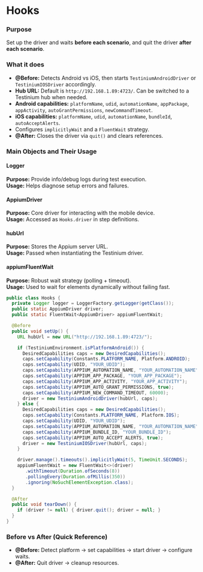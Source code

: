 # Hooks

### Purpose

Set up the driver and waits **before each scenario**, and quit the driver **after each scenario**.

### What it does

* **@Before:** Detects Android vs iOS, then starts `TestiniumAndroidDriver` or `TestiniumIOSDriver` accordingly.
* **Hub URL:** Default is `http://192.168.1.89:4723/`. Can be switched to a Testinium hub when needed.
* **Android capabilities:** `platformName`, `udid`, `automationName`, `appPackage`, `appActivity`, `autoGrantPermissions`, `newCommandTimeout`.
* **iOS capabilities:** `platformName`, `udid`, `automationName`, `bundleId`, `autoAcceptAlerts`.
* Configures `implicitlyWait` and a `FluentWait` strategy.
* **@After:** Closes the driver via `quit()` and clears references.

### Main Objects and Their Usage

#### Logger

**Purpose:** Provide info/debug logs during test execution.\
**Usage:** Helps diagnose setup errors and failures.

#### AppiumDriver

**Purpose:** Core driver for interacting with the mobile device.\
**Usage:** Accessed as `Hooks.driver` in step definitions.

#### hubUrl

**Purpose:** Stores the Appium server URL.\
**Usage:** Passed when instantiating the Testinium driver.

#### appiumFluentWait

**Purpose:** Robust wait strategy (polling + timeout).\
**Usage:** Used to wait for elements dynamically without failing fast.



```java
public class Hooks {
  private Logger logger = LoggerFactory.getLogger(getClass());
  public static AppiumDriver driver;
  public static FluentWait<AppiumDriver> appiumFluentWait;

  @Before
  public void setUp() {
    URL hubUrl = new URL("http://192.168.1.89:4723/");

    if (TestiniumEnvironment.isPlatformAndroid()) {
      DesiredCapabilities caps = new DesiredCapabilities();
      caps.setCapability(Constants.PLATFORM_NAME, Platform.ANDROID);
      caps.setCapability(UDID, "YOUR_UDID");
      caps.setCapability(APPIUM_AUTOMATION_NAME, "YOUR_AUTOMATION_NAME");
      caps.setCapability(APPIUM_APP_PACKAGE, "YOUR_APP_PACKAGE");
      caps.setCapability(APPIUM_APP_ACTIVITY, "YOUR_APP_ACTIVITY");
      caps.setCapability(APPIUM_AUTO_GRANT_PERMISSIONS, true);
      caps.setCapability(APPIUM_NEW_COMMAND_TIMEOUT, 60000);
      driver = new TestiniumAndroidDriver(hubUrl, caps);
    } else {
      DesiredCapabilities caps = new DesiredCapabilities();
      caps.setCapability(Constants.PLATFORM_NAME, Platform.IOS);
      caps.setCapability(UDID, "YOUR_UDID");
      caps.setCapability(APPIUM_AUTOMATION_NAME, "YOUR_AUTOMATION_NAME");
      caps.setCapability(APPIUM_BUNDLE_ID, "YOUR_BUNDLE_ID");
      caps.setCapability(APPIUM_AUTO_ACCEPT_ALERTS, true);
      driver = new TestiniumIOSDriver(hubUrl, caps);
    }

    driver.manage().timeouts().implicitlyWait(5, TimeUnit.SECONDS);
    appiumFluentWait = new FluentWait<>(driver)
       .withTimeout(Duration.ofSeconds(8))
       .pollingEvery(Duration.ofMillis(350))
       .ignoring(NoSuchElementException.class);
  }

  @After
  public void tearDown() {
    if (driver != null) { driver.quit(); driver = null; }
  }
}
```

### Before vs After (Quick Reference)

* **@Before:** Detect platform → set capabilities → start driver → configure waits.
* **@After:** Quit driver → cleanup resources.
